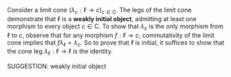 
Consider a limit cone $(\lambda_c : \ell \to c)_{c \in \mathsf{C}}$. The legs of the limit cone demonstrate that $\ell$ is a **weakly initial object**, admitting at least one morphism to every object $c \in \mathsf{C}$. To show that $\lambda_c$ is the only morphism from $\ell$ to $c$, observe that for any  morphism $f : \ell \to c$, commutativity of the limit cone implies that $f \lambda_\ell = \lambda_c$. So to prove that $\ell$ is initial, it suffices to show that the cone leg $\lambda_\ell : \ell \to \ell$ is the identity.

SUGGESTION: weakly initial object